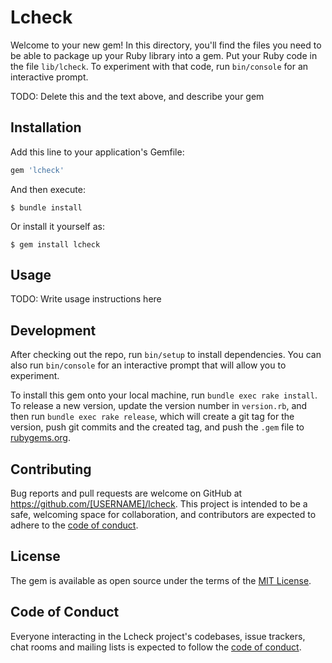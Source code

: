 # Lcheck

Welcome to your new gem! In this directory, you'll find the files you need to be able to package up your Ruby library into a gem. Put your Ruby code in the file `lib/lcheck`. To experiment with that code, run `bin/console` for an interactive prompt.

TODO: Delete this and the text above, and describe your gem

## Installation

Add this line to your application's Gemfile:

```ruby
gem 'lcheck'
```

And then execute:

    $ bundle install

Or install it yourself as:

    $ gem install lcheck

## Usage

TODO: Write usage instructions here

## Development

After checking out the repo, run `bin/setup` to install dependencies. You can also run `bin/console` for an interactive prompt that will allow you to experiment.

To install this gem onto your local machine, run `bundle exec rake install`. To release a new version, update the version number in `version.rb`, and then run `bundle exec rake release`, which will create a git tag for the version, push git commits and the created tag, and push the `.gem` file to [rubygems.org](https://rubygems.org).

## Contributing

Bug reports and pull requests are welcome on GitHub at https://github.com/[USERNAME]/lcheck. This project is intended to be a safe, welcoming space for collaboration, and contributors are expected to adhere to the [code of conduct](https://github.com/[USERNAME]/lcheck/blob/ruby-rewrite/CODE_OF_CONDUCT.md).

## License

The gem is available as open source under the terms of the [MIT License](https://opensource.org/licenses/MIT).

## Code of Conduct

Everyone interacting in the Lcheck project's codebases, issue trackers, chat rooms and mailing lists is expected to follow the [code of conduct](https://github.com/[USERNAME]/lcheck/blob/ruby-rewrite/CODE_OF_CONDUCT.md).
